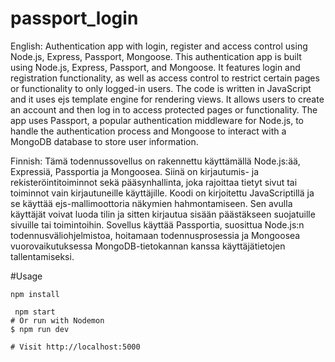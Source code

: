 # passport_login

English:
Authentication app with login, register and access control using Node.js, Express, Passport, Mongoose.
This authentication app is built using Node.js, Express, Passport, and Mongoose. It features login and registration functionality, as well as access control to restrict certain pages or functionality to only logged-in users. The code is written in JavaScript and it uses ejs template engine for rendering views. It allows users to create an account and then log in to access protected pages or functionality. The app uses Passport, a popular authentication middleware for Node.js, to handle the authentication process and Mongoose to interact with a MongoDB database to store user information.

Finnish:
Tämä todennussovellus on rakennettu käyttämällä Node.js:ää, Expressiä, Passportia ja Mongoosea. Siinä on kirjautumis- ja rekisteröintitoiminnot sekä pääsynhallinta, joka rajoittaa tietyt sivut tai toiminnot vain kirjautuneille käyttäjille. Koodi on kirjoitettu JavaScriptillä ja se käyttää ejs-mallimoottoria näkymien hahmontamiseen. Sen avulla käyttäjät voivat luoda tilin ja sitten kirjautua sisään päästäkseen suojatuille sivuille tai toimintoihin. Sovellus käyttää Passportia, suosittua Node.js:n todennusväliohjelmistoa, hoitamaan todennusprosessia ja Mongoosea vuorovaikutuksessa MongoDB-tietokannan kanssa käyttäjätietojen tallentamiseksi.


#Usage
```
npm install

```

```
 npm start
# Or run with Nodemon
$ npm run dev

# Visit http://localhost:5000

```

